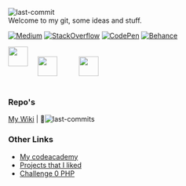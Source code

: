 
![last-commit](https://img.shields.io/github/last-commit/78170/78170?color=%23000&label=Last%20Update%20Date&cacheSeconds=30)<br/>
Welcome to my git, some ideas and stuff.

[![Medium](https://img.shields.io/badge/medium-333?style=for-the-badge&logo=medium)](https://medium.com/@hiagosilverio)
[![StackOverflow](https://img.shields.io/badge/StackOverflow-333?style=for-the-badge&logo=stackoverflow)](https://stackoverflow.com/users/6745038/hiago-silv%c3%a9rio)
[![CodePen](https://img.shields.io/badge/CodePen-333?style=for-the-badge&logo=codepen)](https://codepen.io/codepen-silverio)
[![Behance](https://img.shields.io/badge/Behance-333?style=for-the-badge&logo=behance)](https://www.behance.net/beh4nce-silverio)

<div class="icons">
<img src="https://cdn.jsdelivr.net/gh/devicons/devicon/icons/html5/html5-original.svg" width="40px" style="float:left;">
<img src="https://cdn.jsdelivr.net/gh/devicons/devicon/icons/css3/css3-original.svg" width="40px" style="margin:20px;">
<img src="https://cdn.jsdelivr.net/gh/devicons/devicon/icons/javascript/javascript-original.svg" width="40px" style="margin:20px;">
</div>

[//]: # "![Top Langs](https://github-readme-stats.vercel.app/api/top-langs/?username=78170)](https://github.com/anuraghazra/github-readme-stats)"
[//]: # "[![Top Langs](https://github-readme-stats.vercel.app/api/top-langs/?username=anuraghazra&layout=compact)](https://github.com/anuraghazra/github-readme-stats)"
### Repo's
[My Wiki](https://github.com/78170/my-wiki) |  📅![last-commits](https://img.shields.io/github/last-commit/78170/my-wiki?color=%23000&label=%20&cacheSeconds=5)<br/>

### Other Links
- [My codeacademy](https://www.codecademy.com/profiles/hiago.silverio)
- [Projects that I liked](https://github.com/78170?tab=stars)
- [Challenge 0 PHP](https://github.com/hiagosilverio/challenge-0-php/blob/master/README.md)







